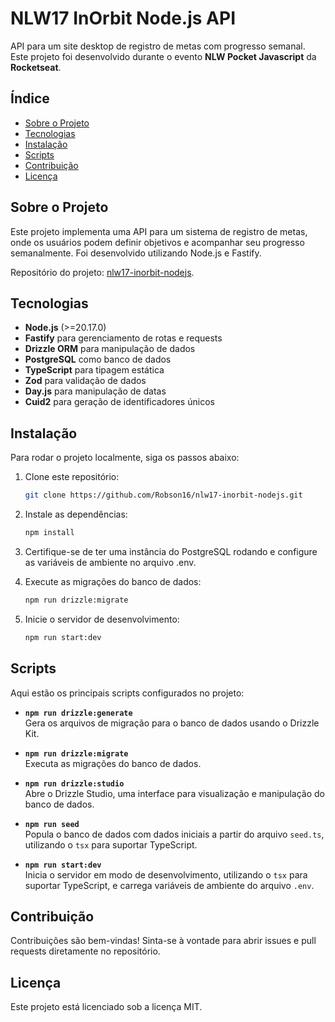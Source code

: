 # NLW17 InOrbit Node.js API

API para um site desktop de registro de metas com progresso semanal. Este projeto foi desenvolvido durante o evento **NLW Pocket Javascript** da **Rocketseat**.

## Índice

- [Sobre o Projeto](#sobre-o-projeto)
- [Tecnologias](#tecnologias)
- [Instalação](#instalação)
- [Scripts](#scripts)
- [Contribuição](#contribuição)
- [Licença](#licença)

## Sobre o Projeto

Este projeto implementa uma API para um sistema de registro de metas, onde os usuários podem definir objetivos e acompanhar seu progresso semanalmente. Foi desenvolvido utilizando Node.js e Fastify.

Repositório do projeto: [nlw17-inorbit-nodejs](https://github.com/Robson16/nlw17-inorbit-nodejs).

## Tecnologias

- **Node.js** (>=20.17.0)
- **Fastify** para gerenciamento de rotas e requests
- **Drizzle ORM** para manipulação de dados
- **PostgreSQL** como banco de dados
- **TypeScript** para tipagem estática
- **Zod** para validação de dados
- **Day.js** para manipulação de datas
- **Cuid2** para geração de identificadores únicos

## Instalação

Para rodar o projeto localmente, siga os passos abaixo:

1. Clone este repositório:

   ```bash
   git clone https://github.com/Robson16/nlw17-inorbit-nodejs.git
   ```

2. Instale as dependências:

   ```bash
   npm install
   ```

3. Certifique-se de ter uma instância do PostgreSQL rodando e configure as variáveis de ambiente no arquivo .env.

4. Execute as migrações do banco de dados:

   ```bash
   npm run drizzle:migrate
   ```

5. Inicie o servidor de desenvolvimento:

   ```bash
   npm run start:dev
   ```

## Scripts

Aqui estão os principais scripts configurados no projeto:

- **`npm run drizzle:generate`**  
  Gera os arquivos de migração para o banco de dados usando o Drizzle Kit.
- **`npm run drizzle:migrate`**  
  Executa as migrações do banco de dados.

- **`npm run drizzle:studio`**  
  Abre o Drizzle Studio, uma interface para visualização e manipulação do banco de dados.

- **`npm run seed`**  
  Popula o banco de dados com dados iniciais a partir do arquivo `seed.ts`, utilizando o `tsx` para suportar TypeScript.

- **`npm run start:dev`**  
  Inicia o servidor em modo de desenvolvimento, utilizando o `tsx` para suportar TypeScript, e carrega variáveis de ambiente do arquivo `.env`.

## Contribuição

Contribuições são bem-vindas! Sinta-se à vontade para abrir issues e pull requests diretamente no repositório.

## Licença

Este projeto está licenciado sob a licença MIT.
